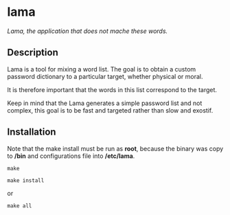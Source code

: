 # lama
_Lama, the application that does not mache these words._

## Description
Lama is a tool for mixing a word list.
The  goal is to obtain a custom password dictionary to a particular target, whether physical or moral.

It is therefore important that the words in this list correspond to the target.

Keep in mind that the Lama generates a simple password list and not complex, this goal is to be fast and targeted rather than slow and exostif.

## Installation
Note that the make install must be run as **root**, because the binary was copy to **/bin** and configurations file into **/etc/lama**.

`make`

`make install`

or

`make all`
